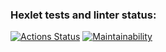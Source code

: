 ### Hexlet tests and linter status:
[![Actions Status](https://github.com/Inthetouch/fullstack-javascript-project-44/actions/workflows/hexlet-check.yml/badge.svg)](https://github.com/Inthetouch/fullstack-javascript-project-44/actions)
[![Maintainability](https://api.codeclimate.com/v1/badges/78f30006577a5780682d/maintainability)](https://codeclimate.com/github/Inthetouch/fullstack-javascript-project-44/maintainability)